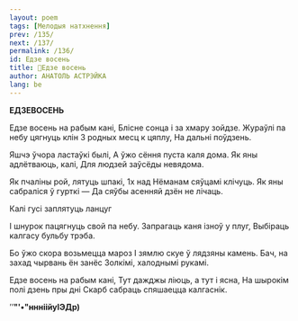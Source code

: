 ```yaml
---
layout: poem
tags: [Мелодыя натхнення]
prev: /135/
next: /137/
permalink: /136/
id: Едзе восень
title: 🚧Едзе восень
author: АНАТОЛЬ АСТРЭЙКА
lang: be
---
```



 
**ЕДЗЕВОСЕНЬ**

Едзе восень на рабым кані, Блісне сонца і за хмару зойдзе. Жураўлі па небу цягнуць клін 3 родных месц к цяплу, На дальні поўдзень.

Яшчэ ўчора ластаўкі былі, А ўжо сёння пуста каля дома. Як яны адлётваюць, калі, Для людзей заўсёды невядома.

Як пчаліны рой, лятуць шпакі, 1х над Нёманам сяўцамі клічуць. Як яны сабраліся ў гурткі — Да сяўбы асенняй дзён не лічаць.

Калі гусі заплятуць ланцуг

I шнурок пацягнуць свой па небу. Запрагаць каня ізноў у плуг, Выбіраць калгасу бульбу трэба.

Бо ўжо скора возьмецца мароз I зямлю скуе ў лядзяны камень. Бач, на захад чырвань ён занёс Золкімі, халоднымі рукамі.

Едзе восень на рабым кані, Тут дажджы ліюць, а тут і ясна, На шырокім полі дзень пры дні Скарб сабраць спяшаецца калгаснік.

’’**"'•"ннніійуІЭДр)**

  